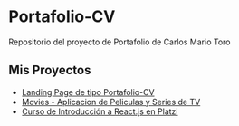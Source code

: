 # Portafolio-CV

Repositorio del proyecto de Portafolio de Carlos Mario Toro

## Mis Proyectos

- [Landing Page de tipo Portafolio-CV](https://carlosmariotoro.github.io/portafolio-cv/portafolio-cv/)
- [Movies - Aplicacion de Peliculas y Series de TV](https://carlosmariotoro.github.io/Movies/)
- [Curso de Introducción a React.js en Platzi](https://carlosmariotoro.github.io/Curso-de-React.js/)

